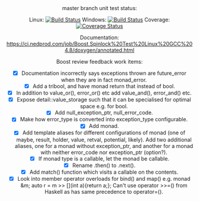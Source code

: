 <center>
master branch unit test status:

Linux: [![Build Status](https://ci.nedprod.com/job/Boost.Spinlock%20Test%20Linux%20GCC%204.8/badge/icon)](https://ci.nedprod.com/job/Boost.Spinlock%20Test%20Linux%20GCC%204.8/) Windows: [![Build Status](https://ci.nedprod.com/job/Boost.Spinlock%20Test%20Win8%20VS2014/badge/icon)](https://ci.nedprod.com/job/Boost.Spinlock%20Test%20Win8%20VS2014/) Coverage: [![Coverage Status](https://coveralls.io/repos/ned14/boost.spinlock/badge.svg?branch=master)](https://coveralls.io/r/ned14/boost.spinlock?branch=master)

Documentation: https://ci.nedprod.com/job/Boost.Spinlock%20Test%20Linux%20GCC%204.8/doxygen/annotated.html

Boost review feedback work items:
 - [x] Documentation incorrectly says exceptions thrown are future_error when they are in fact monad_error.
 - [x] Add a tribool, and have monad return that instead of bool.
 - [x] In addition to value_or(), error_or() etc add value_and(), error_and() etc.
 - [x] Expose detail::value_storage such that it can be specialised for optimal space e.g. for bool.
 - [x] Add null_exception_ptr, null_error_code.
 - [x] Make how error_type is converted into exception_type configurable.
 - [x] Add monad<void>.
 - [x] Add template aliases for different configurations of monad<T> (one of maybe, result, holder, value, retval, potential, likely). Add two additional aliases, one for a monad without exception_ptr, and another for a monad with neither error_code nor exception_ptr (option<T>?).
 - [x] If monad type is a callable, let the monad be callable.
 - [x] Rename .then() to .next().
 - [x] Add match() function which visits a callable on the contents.
 - [x] Look into member operator overloads for bind() and map() e.g. monad<int> &m; auto r = m >> [](int a){return a;}; Can't use operator >>=() from Haskell as has same precedence to operator=().
 
</center>
